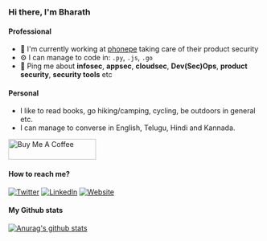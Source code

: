 ### Hi there, I'm Bharath

#### Professional

- 🏢 I'm currently working at [phonepe](https://github.com/phonepe) taking care of their product security 
- ⚙️ I can manage to code in: `.py`, `.js`, `.go`
- 💬 Ping me about **infosec**, **appsec**, **cloudsec**, **Dev(Sec)Ops**, **product security**, **security tools** etc

#### Personal

- I like to read books, go hiking/camping, cycling, be outdoors in general etc.
- I can manage to converse in English, Telugu, Hindi and Kannada.

<a href="https://www.buymeacoffee.com/0xbharath" target="_blank"><img src="https://cdn.buymeacoffee.com/buttons/default-orange.png" alt="Buy Me A Coffee" height="41" width="174"></a>


#### How to reach me?
[![Twitter](https://img.shields.io/badge/-TWITTER-0077B5?style=for-the-badge&logo=twitter&logoColor=white)](https://twitter.com/0xbharath)
[![LinkedIn](https://img.shields.io/badge/-LINKEDIN-0077B5?style=for-the-badge&logo=linkedin&logoColor=white)](https://www.linkedin.com/in/0xbharath/)
[![Website](https://img.shields.io/badge/-WEBSITE-0077B5?style=for-the-badge&logo=jekyll&logoColor=white)](https://disruptivelabs.in)

#### My Github stats

[![Anurag's github stats](https://github-readme-stats.vercel.app/api?username=0xbharath)](https://github.com/anuraghazra/github-readme-stats)
